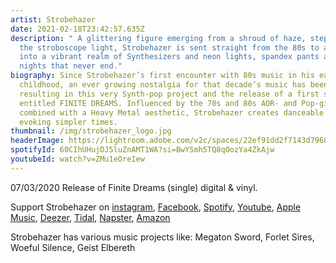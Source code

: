 ```yaml
---
artist: Strobehazer
date: 2021-02-18T23:42:57.635Z
description: " A glittering figure emerging from a shroud of haze, stepping into
  the stroboscope light, Strobehazer is sent straight from the 80s to abduct you
  into a vibrant realm of Synthesizers and neon lights, spandex pants and wild
  nights that never end."
biography: Since Strobehazer’s first encounter with 80s music in his early
  childhood, an ever growing nostalgia for that decade’s music has been evoked,
  resulting in this very Synth-pop project and the release of a first single
  entitled FINITE DREAMS. Influenced by the 70s and 80s AOR- and Pop-giants,
  combined with a Heavy Metal aesthetic, Strobehazer creates danceable ballads
  evoking simpler times.
thumbnail: /img/strobehazer_logo.jpg
headerImage: https://lightroom.adobe.com/v2c/spaces/22ef91dd2f7143d7968ed57e4653aca6/assets/79a3c878a1f75863eed35eb28cf76ac9/revisions/909fe20c9eac4b05a9fc91104be01929/renditions/9d80aa2b9df8d059b1353a678606ff22
spotifyId: 60CIhUHujDJ5luZnAMT1WA?si=BwYSmh5TQ8qOozYa4ZkAjw
youtubeId: watch?v=ZMu1eOreIew
---
```

07/03/2020 Release of Finite Dreams (single) digital & vinyl.

Support Strobehazer on [instagram](https://www.instagram.com/strobehazer/), [Facebook](https://www.facebook.com/strobehazer), [Spotify](https://open.spotify.com/artist/60CIhUHujDJ5luZnAMT1WA?si=I4XMp99QSMqu_hMman3mdg), [Youtube](https://www.youtube.com/watch?v=ZMu1eOreIew), [Apple Music](https://music.apple.com/ch/album/finite-dreams/1520441016?i=1520441019&app=music), [Deezer](https://www.deezer.com/de/track/1003731242), [Tidal](https://tidal.com/browse/album/146605245), [Napster](https://ch.napster.com/artist/strobehazer/album/finite-dreams), [Amazon](https://music.amazon.com/albums/B08BW31G33?trackAsin=B08BVVRW3T)

Strobehazer has various music projects like: Megaton Sword, Forlet Sires, Woeful Silence, Geist Elbereth